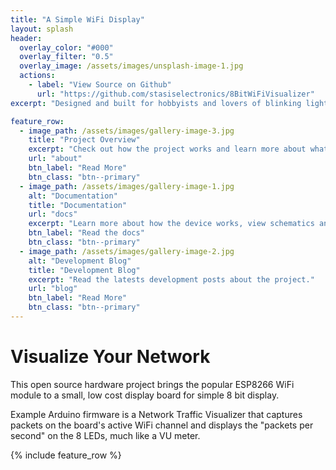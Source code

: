 ```yaml
---
title: "A Simple WiFi Display"
layout: splash
header:
  overlay_color: "#000"
  overlay_filter: "0.5"
  overlay_image: /assets/images/unsplash-image-1.jpg
  actions:
    - label: "View Source on Github"
      url: "https://github.com/stasiselectronics/8BitWiFiVisualizer"
excerpt: "Designed and built for hobbyists and lovers of blinking lights"

feature_row:
  - image_path: /assets/images/gallery-image-3.jpg
    title: "Project Overview"
    excerpt: "Check out how the project works and learn more about what's going on"
    url: "about"
    btn_label: "Read More"
    btn_class: "btn--primary"
  - image_path: /assets/images/gallery-image-1.jpg
    alt: "Documentation"
    title: "Documentation"
    url: "docs"
    excerpt: "Learn more about how the device works, view schematics and CAD files"
    btn_label: "Read the docs"
    btn_class: "btn--primary"
  - image_path: /assets/images/gallery-image-2.jpg
    alt: "Development Blog"
    title: "Development Blog"
    excerpt: "Read the latests development posts about the project."
    url: "blog"
    btn_label: "Read More"
    btn_class: "btn--primary"
---
```

<link rel="shortcut icon" type="image/x-icon" href="{{site.baseurl}}/assets/images/logo-notext.ico">


<h1>Visualize Your Network</h1>
This open source hardware project brings the popular ESP8266 WiFi module to a small, low cost display board for simple 8 bit display.

Example Arduino firmware is a Network Traffic Visualizer that captures packets on the board's active WiFi channel and displays the "packets per second" on the 8 LEDs, much like a VU meter. 

{% include feature_row %}


